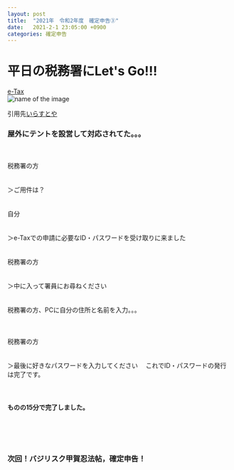 ```yaml
---
layout: post
title:  "2021年　令和2年度　確定申告③"
date:   2021-2-1 23:05:00 +0900
categories: 確定申告
---
```


<h1>平日の税務署にLet's Go!!!</h1>

[e-Tax](https://www.keisan.nta.go.jp/kyoutu/ky/sm/top#bsctrl)<br>
![name of the image](https://se8move.github.io/blog/img/20210117.png)



引用先[いらすとや](https://www.irasutoya.com/2021/01/doflamingo.html)

<h3>屋外にテントを設営して対応されてた。。。
</h3>
<br>
<br>
税務署の方<br>
<br>
<br>
＞ご用件は？<br>
<br>
<br>
自分<br>
<br>
<br>
＞e-Taxでの申請に必要なID・パスワードを受け取りに来ました<br>
<br>
<br>
税務署の方<br>
<br>
<br>
＞中に入って署員にお尋ねください<br>
<br>
<br>
税務署の方、PCに自分の住所と名前を入力。。。<br>
<br>
<br>
<br>
税務署の方<br>
<br>
<br>
＞最後に好きなパスワードを入力してください
　これでID・パスワードの発行は完了です。<br>
<br>
<br>
<h4>ものの15分で完了しました。</h4>
<br>
<br>
<br>
<h3>次回！バジリスク甲賀忍法帖，確定申告！</h3>

